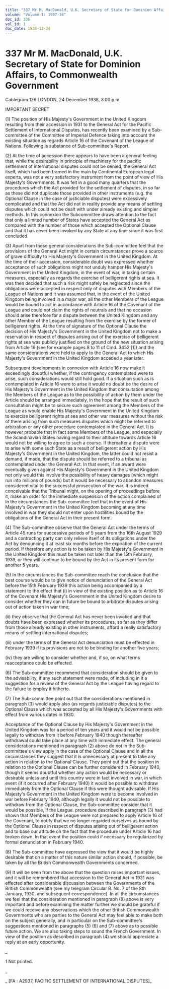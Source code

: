 ```yaml
---
title: "337 Mr M. MacDonald, U.K. Secretary of State for Dominion Affairs, to Commonwealth Government"
volume: "Volume 1: 1937-38"
doc_id: 336
vol_id: 1
doc_date: 1938-12-24
---
```


# 337 Mr M. MacDonald, U.K. Secretary of State for Dominion Affairs, to Commonwealth Government

Cablegram 126 LONDON, 24 December 1938, 3.00 p.m.

IMPORTANT SECRET

(1) The position of His Majesty's Government in the United Kingdom resulting from their accession in 1931 to the General Act for the Pacific Settlement of International Disputes, has recently been examined by a Sub-committee of the Committee of Imperial Defence taking into account the existing situation as regards Article 16 of the Covenant of the League of Nations. Following is substance of Sub-committee's Report.

(2) At the time of accession there appears to have been a general feeling that, while the desirability in principle of machinery for the pacific settlement of international disputes could not be denied, the General Act itself, which had been framed in the main by Continental European legal experts, was not a very satisfactory instrument from the point of view of His Majesty's Governments. It was felt in a good many quarters that the procedures which the Act provided for the settlement of disputes, in so far as these did not duplicate those provided in other instruments (e.g. the Optional Clause in the case of justiciable disputes) were excessively complicated and that the Act did not in reality provide any means of settling disputes which could not be dealt with under already existing and simpler methods. In this connexion the Subcommittee draws attention to the fact that only a limited number of States have accepted the General Act as compared with the number of those which accepted the Optional Clause and that it has never been invoked by any State at any time since it was first concluded.

(3) Apart from these general considerations the Sub-committee feel that the provisions of the General Act might in certain circumstances prove a source of grave difficulty to His Majesty's Government in the United Kingdom. At the time of their accession, considerable doubt was expressed whether acceptance of such obligations might not unduly hamper His Majesty's Government in the United Kingdom, in the event of war, in taking certain measures, especially as regards the exercise of belligerent rights at sea. It was then decided that such a risk might safely be neglected since the obligations were accepted in respect only of disputes with Members of the League of Nations and it was assumed that, in the event of the United Kingdom being involved in a major war, all the other Members of the League would be bound to act in accordance with Article 16 of the Covenant of the League and could not claim the rights of neutrals and that no occasion should arise therefore for a dispute between the United Kingdom and any other Member of the League resulting from the exercise by the former of belligerent rights. At the time of signature of the Optional Clause the decision of His Majesty's Government in the United Kingdom not to make a reservation in respect of disputes arising out of the exercise of belligerent rights at sea was publicly justified on the ground of the new situation arising from Article 16 (see for example pages 8 to 11 of Cmd. 3452 [1]) and the same considerations were held to apply to the General Act to which His Majesty's Government in the United Kingdom acceded a year later.

Subsequent developments in connexion with Article 16 now make it exceedingly doubtful whether, if the contingency contemplated were to arise, such considerations would still hold good. If a situation such as is contemplated in Article 16 were to arise it would no doubt be the desire of His Majesty's Government in the United Kingdom that consultation among the Members of the League as to the possibility of action by them under the Article should be arranged immediately, in the hope that the result of such consultation might be to secure such agreement among the Members of the League as would enable His Majesty's Government in the United Kingdom to exercise belligerent rights at sea and other war measures without the risk of there arising from such measures disputes which might be referred to arbitration or any other procedure contemplated in the General Act. It is however probable that in fact some Members of the League, and especially the Scandinavian States having regard to their attitude towards Article 16 would not be willing to agree to such a course. If thereafter a dispute were to arise with some such State as a result of belligerent action by His Majesty's Government in the United Kingdom, the latter could not resist a demand, if made, that the dispute should be referred to a tribunal as contemplated under the General Act. In that event, if an award were eventually given against His Majesty's Government in the United Kingdom not only would this involve the possibility of heavy damages (which might run into millions of pounds) but it would be necessary to abandon measures considered vital to the successful prosecution of the war. It is indeed conceivable that the Tribunal might, on the opening of proceedings before it, make an order for the immediate suspension of the action complained of In the circumstances the Sub-committee feel that in the event of His Majesty's Government in the United Kingdom becoming at any time involved in war they should not enter upon hostilities bound by the obligations of the General Act in their present form.

(4) The Sub-committee observe that the General Act under the terms of Article 45 runs for successive periods of 5 years from the 16th August 1929 and a contracting party can only relieve itself of its obligations under the Act by denouncing it at least six months before the expiration of the current period. If therefore any action is to be taken by His Majesty's Government in the United Kingdom this must be taken not later than the 15th February, 1939, or they will continue to be bound by the Act in its present form for another 5 years.

(5) In the circumstances the Sub-committee reach the conclusion that the best course would be to give notice of denunciation of the General Act before the 15th February 1939 this action being accompanied by a statement to the effect that (i) in view of the existing position as to Article 16 of the Covenant His Majesty's Government in the United Kingdom desire to consider whether they can in future be bound to arbitrate disputes arising out of action taken in war time;

(ii) they observe that the General Act has never been invoked and that doubts have been expressed whether its procedures, so far as they differ from those already existing in other instruments, afford a really satisfactory means of settling international disputes;

(iii) under the terms of the General Act denunciation must be effected in February 1939 if its provisions are not to be binding for another five years;

(iv) they are willing to consider whether and, if so, on what terms reacceptance could be effected.

(6) The Sub-committee recommend that consideration should be given to the advisability, if any such statement were made, of including in it a suggestion for a review of the General Act by the League having regard to the failure to employ it hitherto.

(7) The Sub-committee point out that the considerations mentioned in paragraph (3) would apply also (as regards justiciable disputes) to the Optional Clause which was accepted by all His Majesty's Governments with effect from various dates in 1930.

Acceptance of the Optional Clause by His Majesty's Government in the United Kingdom was for a period of ten years and it would not be possible legally to withdraw from it before February 1940 though thereafter withdrawal could take place at any time with immediate effect. The general considerations mentioned in paragraph (2) above do not in the Sub-committee's view apply in the case of the Optional Clause and in all the circumstances they suggest that it is unnecessary at present to take any action in relation to the Optional Clause. They point out that the position in relation to the Optional Clause can be further considered in February 1940, though it seems doubtful whether any action would be necessary or desirable unless and until this country were in fact involved in war, in which event (if it occurred after February 1940) it would be possible to withdraw immediately from the Optional Clause if this were thought advisable. If His Majesty's Government in the United Kingdom were to become involved in war before February 1940, although legally it would not be possible to withdraw from the Optional Clause, the Sub-committee consider that it would be possible, if the League. procedure described in paragraph (3) had shown that Members of the League were not prepared to apply Article 16 of the Covenant, to notify that we no longer regarded ourselves as bound by the Optional Clause in respect of disputes arising out of belligerent action and to base our attitude on the fact that the procedure under Article 16 had broken down. In that event the position could if necessary be regularized by formal denunciation in February 1940.

(8) The Sub-committee have expressed the view that it would be highly desirable that on a matter of this nature similar action should, if possible, be taken by all the British Commonwealth Governments concerned.

(9) It will be seen from the above that the question raises important issues, and it will be remembered that accession to the General Act in 1931 was effected after considerable discussion between the Governments of the British Commonwealth (see my telegram Circular B. No. 7 of the 8th January, 1930, and subsequent correspondence). In all the circumstances we feel that the consideration mentioned in paragraph (8) above is very important and before examining the matter further we should be grateful if we could receive any observations which the other British Commonwealth Governments who are parties to the General Act may feel able to make both on the subject generally, and in particular on the Sub-committee's suggestions mentioned in paragraphs (5) (6) and (7) above as to possible future action. We are also taking steps to sound the French Government. In view of the position as described in paragraph (4) we should appreciate a reply at an early opportunity.

_

1 Not printed.

_

_ [FA : A2937, PACIFIC SETTLEMENT OF INTERNATIONAL DISPUTES]_
